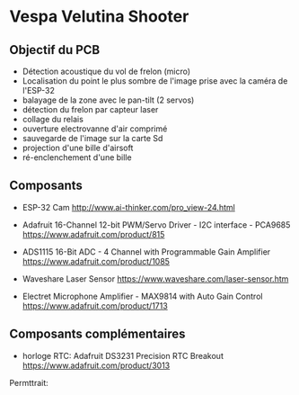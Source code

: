 # Vespa Velutina Shooter

## Objectif du PCB

- Détection acoustique du vol de frelon (micro)
- Localisation du point le plus sombre de l'image prise avec la caméra de l'ESP-32
- balayage de la zone avec le pan-tilt (2 servos)
- détection du frelon par capteur laser
- collage du relais
- ouverture electrovanne d'air comprimé
- sauvegarde de l'image sur la carte Sd
- projection d'une bille d'airsoft
- ré-enclenchement d'une bille


## Composants

- ESP-32 Cam 
http://www.ai-thinker.com/pro_view-24.html

- Adafruit 16-Channel 12-bit PWM/Servo Driver - I2C interface - PCA9685
https://www.adafruit.com/product/815

- ADS1115 16-Bit ADC - 4 Channel with Programmable Gain Amplifier
https://www.adafruit.com/product/1085

- Waveshare Laser Sensor
https://www.waveshare.com/laser-sensor.htm

- Electret Microphone Amplifier - MAX9814 with Auto Gain Control
https://www.adafruit.com/product/1713

## Composants complémentaires

- horloge RTC: Adafruit DS3231 Precision RTC Breakout
https://www.adafruit.com/product/3013

Permttrait: 
- Activation pendant la journée
- conserver l'heure des détections (recouper avec un enregistrement video par exemple)
